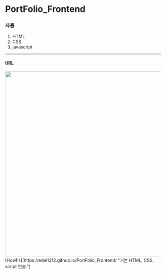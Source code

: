 # PortFolio_Frontend

### 사용

1. HTML
1. CSS
1. javascript

---

#### URL

<img src="https://user-images.githubusercontent.com/50935771/107849484-cd84eb00-6e3e-11eb-8640-642560002336.PNGg" width="600"> 
[Howl's](https://edel1212.github.io/PortFolio_Frontend/ "기본 HTML, CSS, script 연습.")
